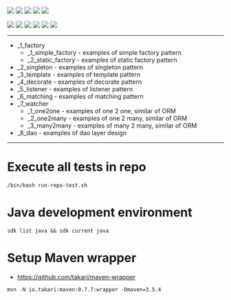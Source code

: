 ![](https://img.shields.io/badge/language-java-blue)
![](https://img.shields.io/badge/technology-design%20pattern-blue)
![](https://img.shields.io/badge/development%20year-2009-orange)
![](https://img.shields.io/badge/contributor-shijian%20su-purple)
![](https://img.shields.io/badge/license-MIT-lightgrey)

![](https://img.shields.io/github/languages/top/shijiansu/design-pattern-java-6-by-tarena)
![](https://img.shields.io/github/languages/count/shijiansu/design-pattern-java-6-by-tarena)
![](https://img.shields.io/github/languages/code-size/shijiansu/design-pattern-java-6-by-tarena)
![](https://img.shields.io/github/repo-size/shijiansu/design-pattern-java-6-by-tarena)
![](https://img.shields.io/github/last-commit/shijiansu/design-pattern-java-6-by-tarena?color=red)
![](https://github.com/shijiansu/design-pattern-java-6-by-tarena/workflows/ci%20build/badge.svg)

--------------------------------------------------------------------------------

- _1_factory
  - _1_simple_factory - examples of simple factory pattern
  - _2_static_factory - examples of static factory pattern
- _2_singleton - examples of singleton pattern
- _3_template - examples of template pattern
- _4_decorate - examples of decorate pattern
- _5_listener - examples of listener pattern
- _6_matching - examples of matching pattern
- _7_watcher
  - _1_one2one - examples of one 2 one, similar of ORM
  - _2_one2many - examples of one 2 many, similar of ORM
  - _3_many2many - examples of many 2 many, similar of ORM
- _8_dao - examples of dao layer design

--------------------------------------------------------------------------------

# Execute all tests in repo

`/bin/bash run-repo-test.sh`

# Java development environment

`sdk list java && sdk current java`

# Setup Maven wrapper

- https://github.com/takari/maven-wrapper

`mvn -N io.takari:maven:0.7.7:wrapper -Dmaven=3.5.4`
